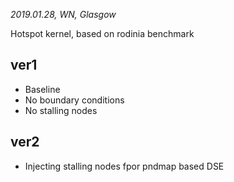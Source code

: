 *2019.01.28, WN, Glasgow*

Hotspot kernel, based on rodinia benchmark

## ver1
+ Baseline
+ No boundary conditions
+ No stalling nodes

## ver2
+ Injecting stalling nodes fpor pndmap based DSE





